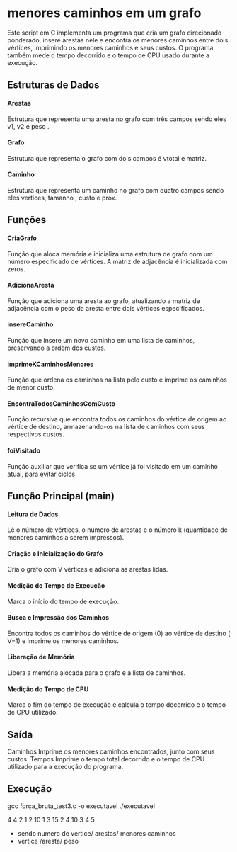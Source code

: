 # menores caminhos em um grafo 
Este script em C implementa um programa que cria um grafo direcionado ponderado, insere arestas nele e encontra os menores caminhos entre dois vértices, imprimindo os 
menores caminhos e seus custos. O programa também mede o tempo decorrido e o tempo de CPU usado durante a execução.

## Estruturas de Dados
#### Arestas

Estrutura que representa uma aresta no grafo com três campos sendo eles v1, v2  e peso .
#### Grafo

Estrutura que representa o grafo com dois campos é vtotal e matriz.
#### Caminho

Estrutura que representa um caminho no grafo com quatro campos sendo eles vertices, tamanho , custo e prox.
## Funções
#### CriaGrafo

Função que aloca memória e inicializa uma estrutura de grafo com um número especificado de vértices. A matriz de adjacência é inicializada com zeros.
#### AdicionaAresta

Função que adiciona uma aresta ao grafo, atualizando a matriz de adjacência com o peso da aresta entre dois vértices especificados.
#### insereCaminho

Função que insere um novo caminho em uma lista de caminhos, preservando a ordem dos custos.
#### imprimeKCaminhosMenores

Função que ordena os caminhos na lista pelo custo e imprime os caminhos de menor custo.
#### EncontraTodosCaminhosComCusto

Função recursiva que encontra todos os caminhos do vértice de origem ao vértice de destino, armazenando-os na lista de caminhos com seus respectivos custos.
#### foiVisitado

Função auxiliar que verifica se um vértice já foi visitado em um caminho atual, para evitar ciclos.
## Função Principal (main)
#### Leitura de Dados

Lê o número de vértices,
o número de arestas e o número
k (quantidade de menores caminhos a serem impressos).
#### Criação e Inicialização do Grafo

Cria o grafo com
V vértices e adiciona as arestas lidas.
#### Medição do Tempo de Execução

Marca o início do tempo de execução.
#### Busca e Impressão dos Caminhos

Encontra todos os caminhos do vértice de origem (0) ao vértice de destino (
V−1) e imprime os menores caminhos.
#### Liberação de Memória

Libera a memória alocada para o grafo e a lista de caminhos.
#### Medição do Tempo de CPU

Marca o fim do tempo de execução e calcula o tempo decorrido e o tempo de CPU utilizado.
## Saída
Caminhos
Imprime os menores caminhos encontrados, junto com seus custos.
Tempos
Imprime o tempo total decorrido e o tempo de CPU utilizado para a execução do programa.

## Execução

gcc força_bruta_test3.c -o executavel
./executavel 

4 4 2
1 2 10
1 3 15
2 4 10
3 4 5




- sendo numero de vertice/ arestas/ menores caminhos
- vertice /aresta/ peso
